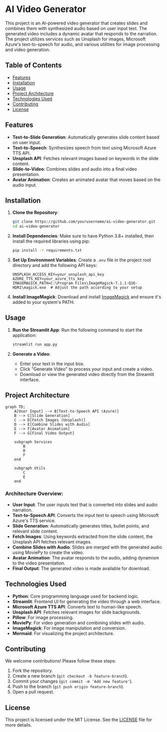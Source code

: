 # AI Video Generator

This project is an AI-powered video generator that creates slides and combines them with synthesized audio based on user input text. The generated video includes a dynamic avatar that responds to the narration. The project utilizes services such as Unsplash for images, Microsoft Azure's text-to-speech for audio, and various utilities for image processing and video generation.

## Table of Contents
- [Features](#features)
- [Installation](#installation)
- [Usage](#usage)
- [Project Architecture](#project-architecture)
- [Technologies Used](#technologies-used)
- [Contributing](#contributing)
- [License](#license)

## Features
- **Text-to-Slide Generation**: Automatically generates slide content based on user input.
- **Text-to-Speech**: Synthesizes speech from text using Microsoft Azure TTS API.
- **Unsplash API**: Fetches relevant images based on keywords in the slide content.
- **Slide-to-Video**: Combines slides and audio into a final video presentation.
- **Avatar Animation**: Creates an animated avatar that moves based on the audio input.

## Installation

1. **Clone the Repository**:
   ```bash
   git clone https://github.com/yourusername/ai-video-generator.git
   cd ai-video-generator
   ```

2. **Install Dependencies**:
   Make sure to have Python 3.8+ installed, then install the required libraries using pip:
   ```bash
   pip install -r requirements.txt
   ```

3. **Set Up Environment Variables**:
   Create a `.env` file in the project root directory and add the following API keys:
   ```plaintext
   UNSPLASH_ACCESS_KEY=your_unsplash_api_key
   AZURE_TTS_KEY=your_azure_tts_key
   IMAGEMAGICK_PATH=C:\Program Files\ImageMagick-7.1.1-Q16-HDRI\magick.exe  # Adjust the path according to your setup
   ```

4. **Install ImageMagick**:
   Download and install [ImageMagick](https://imagemagick.org/script/download.php) and ensure it's added to your system's PATH.

## Usage

1. **Run the Streamlit App**:
   Run the following command to start the application:
   ```bash
   streamlit run app.py
   ```

2. **Generate a Video**:
   - Enter your text in the input box.
   - Click "Generate Video" to process your input and create a video.
   - Download or view the generated video directly from the Streamlit interface.

## Project Architecture

```mermaid
graph TD;
    A[User Input] --> B[Text-to-Speech API (Azure)]
    B --> C[Slide Generation]
    C --> D[Fetch Images (Unsplash)]
    D --> E[Combine Slides with Audio]
    E --> F[Avatar Animation]
    F --> G[Final Video Output]

    subgraph Services
        B
        D
        F
    end

    subgraph Utils
        C
        E
    end
```

### Architecture Overview:
- **User Input**: The user inputs text that is converted into slides and audio narration.
- **Text-to-Speech API**: Converts the input text to speech using Microsoft Azure's TTS service.
- **Slide Generation**: Automatically generates titles, bullet points, and relevant slide content.
- **Fetch Images**: Using keywords extracted from the slide content, the Unsplash API fetches relevant images.
- **Combine Slides with Audio**: Slides are merged with the generated audio using MoviePy to create the video.
- **Avatar Animation**: The avatar responds to the audio, adding dynamism to the video presentation.
- **Final Output**: The generated video is made available for download.

## Technologies Used
- **Python**: Core programming language used for backend logic.
- **Streamlit**: Frontend UI for generating the video through a web interface.
- **Microsoft Azure TTS API**: Converts text to human-like speech.
- **Unsplash API**: Fetches relevant images for slide backgrounds.
- **Pillow**: For image processing.
- **MoviePy**: For video generation and combining slides with audio.
- **ImageMagick**: For image manipulation and conversion.
- **Mermaid**: For visualizing the project architecture.

## Contributing
We welcome contributions! Please follow these steps:
1. Fork the repository.
2. Create a new branch (`git checkout -b feature-branch`).
3. Commit your changes (`git commit -m 'Add new feature'`).
4. Push to the branch (`git push origin feature-branch`).
5. Open a pull request.

## License
This project is licensed under the MIT License. See the [LICENSE](LICENSE) file for more details.
